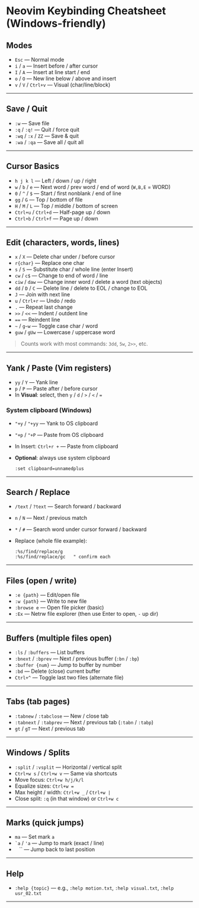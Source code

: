 # Neovim Keybinding Cheatsheet (Windows-friendly)

## Modes

* `Esc` — Normal mode
* `i` / `a` — Insert before / after cursor
* `I` / `A` — Insert at line start / end
* `o` / `O` — New line below / above and insert
* `v` / `V` / `Ctrl+v` — Visual (char/line/block)

---

## Save / Quit

* `:w` — Save file
* `:q` / `:q!` — Quit / force quit
* `:wq` / `:x` / `ZZ` — Save & quit
* `:wa` / `:qa` — Save all / quit all

---

## Cursor Basics

* `h j k l` — Left / down / up / right
* `w` / `b` / `e` — Next word / prev word / end of word (`W,B,E` = WORD)
* `0` / `^` / `$` — Start / first nonblank / end of line
* `gg` / `G` — Top / bottom of file
* `H` / `M` / `L` — Top / middle / bottom of screen
* `Ctrl+u` / `Ctrl+d` — Half-page up / down
* `Ctrl+b` / `Ctrl+f` — Page up / down

---

## Edit (characters, words, lines)

* `x` / `X` — Delete char under / before cursor
* `r{char}` — Replace one char
* `s` / `S` — Substitute char / whole line (enter Insert)
* `cw` / `c$` — Change to end of word / line
* `ciw` / `daw` — Change inner word / delete a word (text objects)
* `dd` / `D` / `C` — Delete line / delete to EOL / change to EOL
* `J` — Join with next line
* `u` / `Ctrl+r` — Undo / redo
* `.` — Repeat last change
* `>>` / `<<` — Indent / outdent line
* `==` — Reindent line
* `~` / `g~w` — Toggle case char / word
* `guw` / `gUw` — Lowercase / uppercase word

> Counts work with most commands: `3dd`, `5w`, `2>>`, etc.

---

## Yank / Paste (Vim registers)

* `yy` / `Y` — Yank line
* `p` / `P` — Paste after / before cursor
* In **Visual**: select, then `y` / `d` / `>` / `<` / `=`

### System clipboard (Windows)

* `"+y` / `"+yy` — Yank to OS clipboard
* `"+p` / `"+P` — Paste from OS clipboard
* In Insert: `Ctrl+r +` — Paste from clipboard
* **Optional**: always use system clipboard

  ```vim
  :set clipboard=unnamedplus
  ```

---

## Search / Replace

* `/text` / `?text` — Search forward / backward
* `n` / `N` — Next / previous match
* `*` / `#` — Search word under cursor forward / backward
* Replace (whole file example):

  ```
  :%s/find/replace/g
  :%s/find/replace/gc   " confirm each
  ```

---

## Files (open / write)

* `:e {path}` — Edit/open file
* `:w {path}` — Write to new file
* `:browse e` — Open file picker (basic)
* `:Ex` — Netrw file explorer (then use Enter to open, `-` up dir)

---

## Buffers (multiple files open)

* `:ls` / `:buffers` — List buffers
* `:bnext` / `:bprev` — Next / previous buffer (`:bn` / `:bp`)
* `:buffer {num}` — Jump to buffer by number
* `:bd` — Delete (close) current buffer
* `Ctrl+^` — Toggle last two files (alternate file)

---

## Tabs (tab pages)

* `:tabnew` / `:tabclose` — New / close tab
* `:tabnext` / `:tabprev` — Next / previous tab (`:tabn` / `:tabp`)
* `gt` / `gT` — Next / previous tab

---

## Windows / Splits

* `:split` / `:vsplit` — Horizontal / vertical split
* `Ctrl+w s` / `Ctrl+w v` — Same via shortcuts
* Move focus: `Ctrl+w h/j/k/l`
* Equalize sizes: `Ctrl+w =`
* Max height / width: `Ctrl+w _` / `Ctrl+w |`
* Close split: `:q` (in that window) or `Ctrl+w c`

---

## Marks (quick jumps)

* `ma` — Set mark `a`
* `` `a `` / `'a` — Jump to mark (exact / line)
* ` ` \`\` — Jump back to last position

---

## Help

* `:help {topic}` — e.g., `:help motion.txt`, `:help visual.txt`, `:help usr_02.txt`

---
